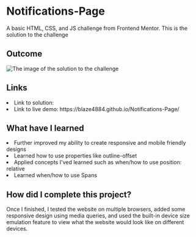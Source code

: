 # Notifications-Page
A basic HTML, CSS, and JS challenge from Frontend Mentor. This is the solution to the challenge

<h2> Outcome </h2>

<img src="https://i.imgur.com/1acDHY8.png" alt="The image of the solution to the challenge">

<h2> Links </h2>

<li> Link to solution:  </li>
<li> Link to live demo: https://blaze4884.github.io/Notifications-Page/ </li>

<h2> What have I learned </h2>

<li> Further improved my ability to create responsive and mobile friendly designs </li>
<li> Learned how to use properties like outline-offset </li>
<li> Applied concepts I'ved learned such as when/how to use position: relative </li>
<li> Learned when/how to use Spans </li>

<h2> How did I complete this project? </h2>

<p> Once I finished, I tested the website on multiple browsers, added some responsive design using media queries, and used the built-in device size emulation feature to view what the website would look like on different devices. </p>
